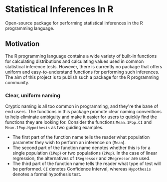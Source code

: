 # Statistical Inferences In R
Open-source package for performing statistical inferences in the R programming language.

## Motivation
The R programming language contains a wide variety of built-in functions for calculating distributions and calculating
values used in common statistical inference tests. However, there is currently no package that offers uniform and easy-to-understand
functions for performing such inferences. The aim of this project is to publish such a package for the R programming community.

### Clear, uniform naming
Cryptic naming is all too common in programming, and they're the bane of end users. The functions in this package promote clear naming conventions to help eliminate ambiguity and make it easier for users to quickly
find the functions they are looking for. Consider the functions `Mean.1Pop.CI` and `Mean.1Pop.Hypothesis` as two guiding examples.
- The first part of the function name tells the reader what population parameter they wish to perform an inference on (`Mean`).
- The second part of the function name denotes whether this is for a single population (`1Pop`) or two populations (`2Pop`). In the case of linear regression, the alternatives of `1Regressor` and `2Regressor` are used.
- The third part of the function name tells the reader what type of test will be performed. `CI` denotes Confidence Interval, whereas `Hypothesis` denotes a formal hypothesis test.